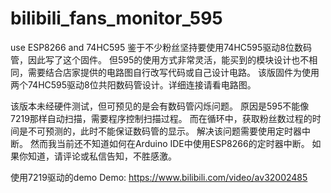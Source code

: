 # bilibili_fans_monitor_595
use ESP8266 and 74HC595
鉴于不少粉丝坚持要使用74HC595驱动8位数码管，因此写了这个固件。
但595的使用方式非常灵活，能买到的模块设计也不相同，需要结合店家提供的电路图自行改写代码或自己设计电路。
该版固件为使用两个74HC595驱动8位共阳数码管设计。详细连接请看电路图。

该版本未经硬件测试，但可预见的是会有数码管闪烁问题。
原因是595不能像7219那样自动扫描，需要程序控制扫描过程。
而在循环中，获取粉丝数过程的时间是不可预测的，此时不能保证数码管的显示。
解决该问题需要使用定时器中断。
然而我当前还不知道如何在Arduino IDE中使用ESP8266的定时器中断。
如果你知道，请评论或私信告知，不胜感激。

使用7219驱动的demo
Demo: https://www.bilibili.com/video/av32002485
